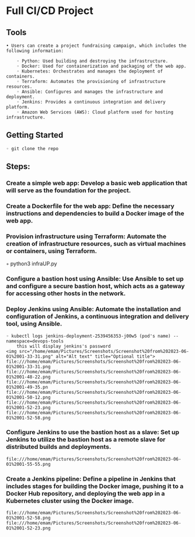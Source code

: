 # Full CI/CD Project


    
## Tools
    • Users can create a project fundraising campaign, which includes the following information:
      
        ◦ Python: Used building and destroying the infrastructure.
        ◦ Docker: Used for containerization and packaging of the web app.
        ◦ Kubernetes: Orchestrates and manages the deployment of containers.
        ◦ Terraform: Automates the provisioning of infrastructure resources.
        ◦ Ansible: Configures and manages the infrastructure and deployment.
        ◦ Jenkins: Provides a continuous integration and delivery platform.
        ◦ Amazon Web Services (AWS): Cloud platform used for hosting infrastructure.


## Getting Started



    ◦ git clone the repo

 



## Steps:

### Create a simple web app: Develop a basic web application that will serve as the foundation for the project.
### Create a Dockerfile for the web app: Define the necessary instructions and dependencies to build a Docker image of the web app.

### Provision infrastructure using Terraform: Automate the creation of infrastructure resources, such as virtual machines or containers, using Terraform.
   ◦ python3 infraUP.py

### Configure a bastion host using Ansible: Use Ansible to set up and configure a secure bastion host, which acts as a gateway for accessing other hosts in the network.
    


### Deploy Jenkins using Ansible: Automate the installation and configuration of Jenkins, a continuous integration and delivery tool, using Ansible.
    ◦ kubectl logs jenkins-deployment-2539456353-j00w5 (pod's name) --namespace=devops-tools
        this will display jenkins's password 
    <img src="/home/emam/Pictures/Screenshots/Screenshot%20from%202023-06-01%2001-33-31.png" alt="Alt text" title="Optional title">
    file:///home/emam/Pictures/Screenshots/Screenshot%20from%202023-06-01%2001-33-31.png
    file:///home/emam/Pictures/Screenshots/Screenshot%20from%202023-06-01%2001-48-22.png
    file:///home/emam/Pictures/Screenshots/Screenshot%20from%202023-06-01%2001-49-35.pn
    file:///home/emam/Pictures/Screenshots/Screenshot%20from%202023-06-01%2001-50-12.png
    file:///home/emam/Pictures/Screenshots/Screenshot%20from%202023-06-01%2001-52-23.png
    file:///home/emam/Pictures/Screenshots/Screenshot%20from%202023-06-01%2001-52-58.png
    
### Configure Jenkins to use the bastion host as a slave: Set up Jenkins to utilize the bastion host as a remote slave for distributed builds and deployments.
   
    file:///home/emam/Pictures/Screenshots/Screenshot%20from%202023-06-01%2001-55-55.png
    

### Create a Jenkins pipeline: Define a pipeline in Jenkins that includes stages for building the Docker image, pushing it to a Docker Hub repository, and deploying the web app in a Kubernetes cluster using the Docker image.
   
    file:///home/emam/Pictures/Screenshots/Screenshot%20from%202023-06-01%2001-52-58.png
    file:///home/emam/Pictures/Screenshots/Screenshot%20from%202023-06-01%2001-52-23.png
